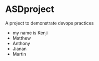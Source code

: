 # ASDproject
A project to demonstrate devops practices
- my name is Kenji
- Matthew
- Anthony
- Jianan
- Martin
